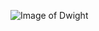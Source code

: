 ![Image of Dwight](https://vignette.wikia.nocookie.net/theoffice/images/c/cd/Dwight_Schrute.jpg/revision/latest?cb=20110105114630)
